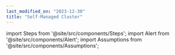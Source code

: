 ```yaml
---
last_modified_on: "2023-12-30"
title: "Self-Managed Cluster"
---
```


import Steps from '@site/src/components/Steps';
import Alert from '@site/src/components/Alert';
import Assumptions from '@site/src/components/Assumptions';



